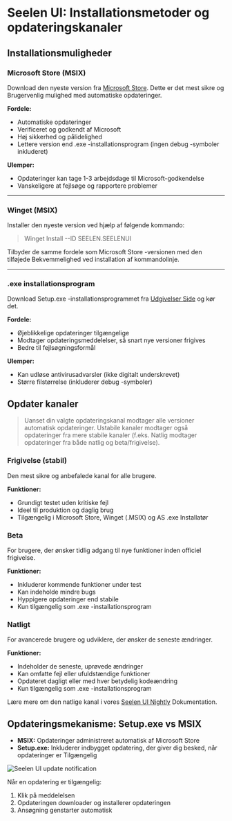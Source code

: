 # Seelen UI: Installationsmetoder og opdateringskanaler

## Installationsmuligheder

### Microsoft Store (MSIX)

Download den nyeste version fra
[Microsoft Store](https://www.microsoft.com/store). Dette er det mest sikre og
Brugervenlig mulighed med automatiske opdateringer.

**Fordele:**

- Automatiske opdateringer
- Verificeret og godkendt af Microsoft
- Høj sikkerhed og pålidelighed
- Lettere version end .exe -installationsprogram (ingen debug -symboler
  inkluderet)

**Ulemper:**

- Opdateringer kan tage 1-3 arbejdsdage til Microsoft-godkendelse
- Vanskeligere at fejlsøge og rapportere problemer

---

### Winget (MSIX)

Installer den nyeste version ved hjælp af følgende kommando:

> Winget Install --ID SEELEN.SEELENUI

Tilbyder de samme fordele som Microsoft Store -versionen med den tilføjede
Bekvemmelighed ved installation af kommandolinje.

---

### .exe installationsprogram

Download Setup.exe -installationsprogrammet fra
[Udgivelser Side](https://github.com/eythaann/Seelen-UI/releases) og kør det.

**Fordele:**

- Øjeblikkelige opdateringer tilgængelige
- Modtager opdateringsmeddelelser, så snart nye versioner frigives
- Bedre til fejlsøgningsformål

**Ulemper:**

- Kan udløse antivirusadvarsler (ikke digitalt underskrevet)
- Større filstørrelse (inkluderer debug -symboler)

## Opdater kanaler

> Uanset din valgte opdateringskanal modtager alle versioner automatisk
> opdateringer. Ustabile kanaler modtager også opdateringer fra mere stabile
> kanaler (f.eks. Natlig modtager opdateringer fra både natlig og
> beta/frigivelse).

### Frigivelse (stabil)

Den mest sikre og anbefalede kanal for alle brugere.

**Funktioner:**

- Grundigt testet uden kritiske fejl
- Ideel til produktion og daglig brug
- Tilgængelig i Microsoft Store, Winget (.MSIX) og AS .exe Installatør

### Beta

For brugere, der ønsker tidlig adgang til nye funktioner inden officiel
frigivelse.

**Funktioner:**

- Inkluderer kommende funktioner under test
- Kan indeholde mindre bugs
- Hyppigere opdateringer end stabile
- Kun tilgængelig som .exe -installationsprogram

### Natligt

For avancerede brugere og udviklere, der ønsker de seneste ændringer.

**Funktioner:**

- Indeholder de seneste, uprøvede ændringer
- Kan omfatte fejl eller ufuldstændige funktioner
- Opdateret dagligt eller med hver betydelig kodeændring
- Kun tilgængelig som .exe -installationsprogram

Lære mere om den natlige kanal i vores
[Seelen UI Nightly](https://seelen.io/blog/nightly) Dokumentation.

## Opdateringsmekanisme: Setup.exe vs MSIX

- **MSIX:** Opdateringer administreret automatisk af Microsoft Store
- **Setup.exe:** Inkluderer indbygget opdatering, der giver dig besked, når
  opdateringer er Tilgængelig

![Seelen UI update notification](https://github.com/Seelen-Inc/slu-blog/blob/master/blog/seelen-ui-distribution-channels/image.png?raw=true)

Når en opdatering er tilgængelig:

1. Klik på meddelelsen
2. Opdateringen downloader og installerer opdateringen
3. Ansøgning genstarter automatisk
